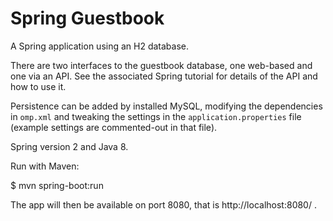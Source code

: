 # Spring Guestbook

A Spring application using an H2 database.

There are two interfaces to the guestbook database, one
web-based and one via an API. See the associated Spring 
tutorial for details of the API and how to use it.

Persistence can be added by installed MySQL, modifying
the dependencies in `omp.xml` and tweaking
the settings in the `application.properties` file (example
settings are commented-out in that file).

Spring version 2 and Java 8.

Run with Maven:

$ mvn spring-boot:run

The app will then be available on port 8080, that is
http://localhost:8080/ .

